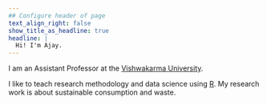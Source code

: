 ```yaml
---
## Configure header of page
text_align_right: false
show_title_as_headline: true
headline: |
  Hi! I'm Ajay.
---
```


<!-- this is a subheadline -->
I am an Assistant Professor at the [Vishwakarma University](https://www.vupune.ac.in/). 

I like to teach research methodology and data science using [R](https://www.r-project.org/). My research work is about sustainable consumption and waste.